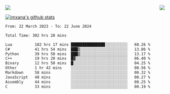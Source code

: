 <p>
  <a href="https://count.getloli.com/"><img src="https://count.getloli.com/get/@xana.readme?theme=moebooru-h"></a>
  <img src="https://weather-icon.journeyad.repl.co/@hangzhou?v=1" align="right">
</p>


<a href="https://github.com/imxana"><img align="center" src="https://github-readme-stats.vercel.app/api?username=imxana&show_icons=true&include_all_commits=true&hide_border=tru&custom_title=imxana%27s%20Github%20Stats" alt="imxana's github stats" /></a> 

<!--START_SECTION:waka-->

```txt
From: 22 March 2023 - To: 22 June 2024

Total Time: 302 hrs 28 mins

Lua          182 hrs 17 mins ███████████████░░░░░░░░░░   60.26 %
C#           41 hrs 54 mins  ███▒░░░░░░░░░░░░░░░░░░░░░   13.86 %
Python       39 hrs 50 mins  ███▒░░░░░░░░░░░░░░░░░░░░░   13.17 %
C++          19 hrs 20 mins  █▓░░░░░░░░░░░░░░░░░░░░░░░   06.40 %
Binary       12 hrs 50 mins  █░░░░░░░░░░░░░░░░░░░░░░░░   04.25 %
Other        1 hr 42 mins    ░░░░░░░░░░░░░░░░░░░░░░░░░   00.56 %
Markdown     58 mins         ░░░░░░░░░░░░░░░░░░░░░░░░░   00.32 %
JavaScript   48 mins         ░░░░░░░░░░░░░░░░░░░░░░░░░   00.27 %
Assembly     44 mins         ░░░░░░░░░░░░░░░░░░░░░░░░░   00.25 %
C            33 mins         ░░░░░░░░░░░░░░░░░░░░░░░░░   00.19 %
```

<!--END_SECTION:waka-->
